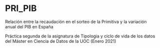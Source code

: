# PRI_PIB
Relación entre la recaudación en el sorteo de la Primitiva y la variación anual del PIB en España 

Práctica segunda de la asignatura de Tipologia y ciclo de vida de los datos del Máster en Ciencia de Datos de la UOC (Enero 2021)

